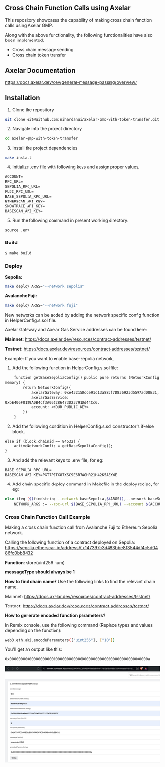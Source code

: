 ## Cross Chain Function Calls using Axelar

This repository showcases the capability of making cross chain function calls using Axelar GMP.

Along with the above functionality, the following functionalities have also been implemented:

- Cross chain message sending
- Cross chain token transfer

## Axelar Documentation

https://docs.axelar.dev/dev/general-message-passing/overview/

## Installation

1. Clone the repository

```bash
git clone git@github.com:nihardangi/axelar-gmp-with-token-transfer.git
```

2. Navigate into the project directory

```bash
cd axelar-gmp-with-token-transfer
```

3. Install the project dependencies

```bash
make install
```

4. Initialize .env file with following keys and assign proper values.

```
ACCOUNT=
RPC_URL=
SEPOLIA_RPC_URL=
FUJI_RPC_URL=
BASE_SEPOLIA_RPC_URL=
ETHERSCAN_API_KEY=
SNOWTRACE_API_KEY=
BASESCAN_API_KEY=
```

5. Run the following command in present working directory:

```
source .env
```

### Build

```bash
$ make build
```

### Deploy

**Sepolia:**

```bash
make deploy ARGS="--network sepolia"
```

**Avalanche Fuji:**

```bash
make deploy ARGS="--network fuji"
```

New networks can be added by adding the network specific config function in HelperConfig.s.sol file.

Axelar Gateway and Axelar Gas Service addresses can be found here:

**Mainnet**: https://docs.axelar.dev/resources/contract-addresses/testnet/

**Testnet**: https://docs.axelar.dev/resources/contract-addresses/testnet/

Example: If you want to enable base-sepolia network,

1. Add the following function in HelperConfig.s.sol file:

```solidity
    function getBaseSepoliaConfig() public pure returns (NetworkConfig memory) {
        return NetworkConfig({
            axelarGateway: 0xe432150cce91c13a887f7D836923d5597adD8E31,
            axelarGasService: 0xbE406F0189A0B4cf3A05C286473D23791Dd44Cc6,
            account: <YOUR_PUBLIC_KEY>
        });
    }
```

2. Add the following condition in HelperConfig.s.sol constructor's if-else block.

```solidity
else if (block.chainid == 84532) {
    activeNetworkConfig = getBaseSepoliaConfig();
}
```

3. And add the relevant keys to .env file, for eg:

```
BASE_SEPOLIA_RPC_URL=
BASESCAN_API_KEY=PGT7PITX87XSC9E6R7WGHR21H42K5A3XWE
```

4. Add chain specific deploy command in Makefile in the deploy recipe, for eg:

```bash
else ifeq ($(findstring --network baseSepolia,$(ARGS)),--network baseSepolia)
	NETWORK_ARGS := --rpc-url $(BASE_SEPOLIA_RPC_URL) --account $(ACCOUNT) --broadcast --verify --chain-id 84532 --etherscan-api-key $(BASESCAN_API_KEY) -vvvv
```

### Cross Chain Function Call Example

Making a cross chain function call from Avalanche Fuji to Ethereum Sepolia network.

Calling the following function of a contract deployed on Sepolia: https://sepolia.etherscan.io/address/0x147397c3d483bbe8f3544df4c5d0486fc0bb8432

**Function**: store(uint256 num)

**messageType should always be 1**

**How to find chain name?**
Use the following links to find the relevant chain name.

Mainnet: https://docs.axelar.dev/resources/contract-addresses/testnet/

Testnet: https://docs.axelar.dev/resources/contract-addresses/testnet/

**How to generate encoded function parameters?**

In Remix console, use the following command (Replace types and values depending on the function):

```bash
web3.eth.abi.encodeParameters(["uint256"], ["10"])
```

You'll get an output like this:

```bash
0x000000000000000000000000000000000000000000000000000000000000000a
```

![Alt Text](images/sample-call.png)
